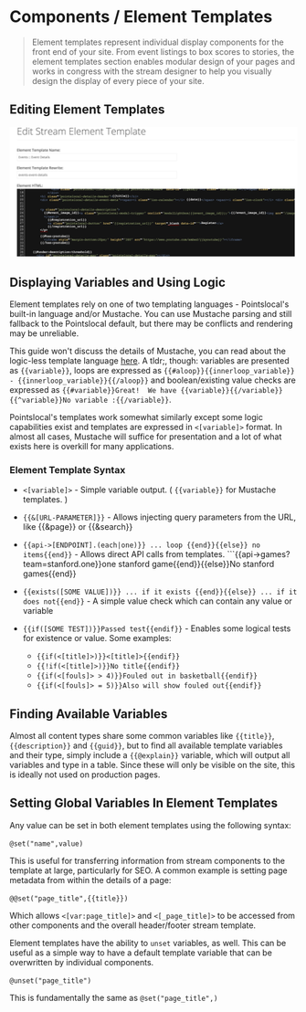 # Components / Element Templates

> Element templates represent individual display components for the front end of your site.  From event listings to box scores to stories, the element templates section enables modular design of your pages and works in congress with the stream designer to help you visually design the display of every piece of your site.

## Editing Element Templates
![Venue Selection](img/content_element_templates.png)

## Displaying Variables and Using Logic
Element templates rely on one of two templating languages - Pointslocal's built-in language and/or Mustache.  You can use Mustache parsing and still fallback to the Pointslocal default, but there may be conflicts and rendering may be unreliable.

This guide won't discuss the details of Mustache, you can read about the logic-less template language <a href="https://mustache.github.io/">here</a>.  A tldr;, though: variables are presented as ```{{variable}}```, loops are expressed as ```{{#aloop}}{{innerloop_variable}} - {{innerloop_variable}}{{/aloop}}``` and boolean/existing value checks are expressed as ```{{#variable}}Great!  We have {{variable}}{{/variable}} {{^variable}}No variable :{{/variable}}```.

Pointslocal's templates work somewhat similarly except some logic capabilities exist and templates are expressed in ```<[variable]>``` format.  In almost all cases, Mustache will suffice for presentation and a lot of what exists here is overkill for many applications.

### Element Template Syntax
* ```<[variable]>``` - Simple variable output.  ( ```{{variable}}``` for Mustache templates. )

* ```{{&[URL-PARAMETER]}}``` - Allows injecting query parameters from the URL, like {{&page}} or {{&search}}

* ```{{api->[ENDPOINT].(each|one)}} ... loop {{end}}{{else}} no items{{end}}``` - Allows direct API calls from templates. ```{{api->games?team=stanford.one}}one stanford game{{end}}{{else}}No stanford games{{end}}

* ```{{exists([SOME VALUE])}} ... if it exists {{end}}{{else}} ... if it does not{{end}}``` - A simple value check which can contain any value or variable

* ```{{if([SOME TEST])}}Passed test{{endif}}``` - Enables some logical tests for existence or value.  Some examples:
  * ```{{if(<[title]>)}}<[title]>{{endif}}```
  * ```{{!if(<[title]>)}}No title{{endif}}```
  * ```{{if(<[fouls]> > 4)}}Fouled out in basketball{{endif}}```
  * ```{{if(<[fouls]> = 5)}}Also will show fouled out{{endif}}```

## Finding Available Variables
Almost all content types share some common variables like ```{{title}}```, ```{{description}}``` and ```{{guid}}```, but to find all available template variables and their type, simply include a ```{{@explain}}``` variable, which will output all variables and type in a table.  Since these will only be visible on the site, this is ideally not used on production pages.

## Setting Global Variables In Element Templates
Any value can be set in both element templates using the following syntax:

```@set("name",value)```

This is useful for transferring information from stream components to the template at large, particularly for SEO.  A common example is setting page metadata from within the details of a page:

```@@set("page_title",{{title}})```

Which allows ```<[var:page_title]>``` and ```<[_page_title]>``` to be accessed from other components and the overall header/footer stream template.

Element templates have the ability to ```unset``` variables, as well. This can be useful as a simple way to have a default template variable that can be overwritten by individual components.

```@unset("page_title")```

This is fundamentally the same as ```@set("page_title",)```